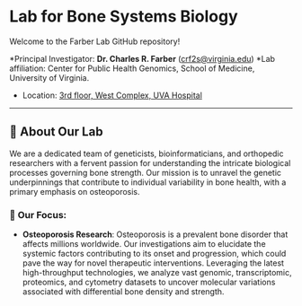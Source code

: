 # Lab for Bone Systems Biology

Welcome to the Farber Lab GitHub repository! 

*Principal Investigator: **Dr. Charles R. Farber** (crf2s@virginia.edu)
*Lab affiliation: Center for Public Health Genomics, School of Medicine, University of Virginia.
* Location: [3rd floor, West Complex, UVA Hospital](https://goo.gl/maps/VfwXc7jcdynrStTBA)
---
## 🧬 **About Our Lab**

We are a dedicated team of geneticists, bioinformaticians, and orthopedic researchers with a fervent passion for understanding the intricate biological processes governing bone strength. Our mission is to unravel the genetic underpinnings that contribute to individual variability in bone health, with a primary emphasis on osteoporosis.

### 🦴 **Our Focus**:
- **Osteoporosis Research**: Osteoporosis is a prevalent bone disorder that affects millions worldwide. Our investigations aim to elucidate the systemic factors contributing to its onset and progression, which could pave the way for novel therapeutic interventions. Leveraging the latest high-throughput technologies, we analyze vast genomic, transcriptomic, proteomics, and cytometry datasets to uncover molecular variations associated with differential bone density and strength.
  

